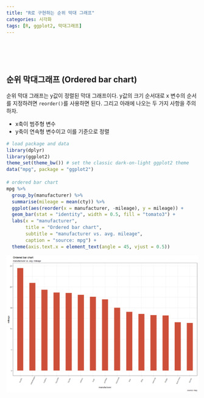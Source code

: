 ```yaml
---
title: "R로 구현하는 순위 막대 그래프"
categories: 시각화
tags: [R, ggplot2, 막대그래프]
---
```


<div style="margin-bottom:100px;"></div>

## 순위 막대그래프 (Ordered bar chart)

순위 막대 그래프는 y값이 정렬된 막대 그래프이다. y값의 크기 순서대로 x 변수의 순서를 지정하려면 `reorder()`를 사용하면 된다. 그리고 아래에 나오는 두 가지 사항을 주의하자.

- x축이 범주형 변수
- y축이 연속형 변수이고 이를 기준으로 정렬

```r
# load package and data
library(dplyr)
library(ggplot2)
theme_set(theme_bw()) # set the classic dark-on-light ggplot2 theme
data("mpg", package = "ggplot2")

# ordered bar chart
mpg %>%
  group_by(manufacturer) %>%
  summarise(mileage = mean(cty)) %>%
  ggplot(aes(reorder(x = manufacturer, -mileage), y = mileage)) +
  geom_bar(stat = "identity", width = 0.5, fill = "tomato3") +
  labs(x = "manufacturer",
       title = "Ordered bar chart",
       subtitle = "manufacturer vs. avg. mileage",
       caption = "source: mpg") +
  theme(axis.text.x = element_text(angle = 45, vjust = 0.5))
```

![](/public/img/2022-06-22-visualization-summary/ordered_bar_chart-1.png)